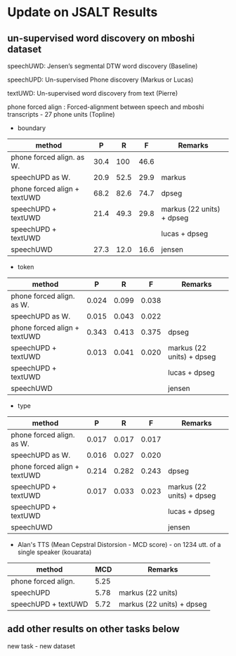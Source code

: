 # Update on JSALT Results

## un-supervised word discovery on mboshi dataset 

speechUWD: Jensen’s segmental DTW word discovery (Baseline)

speechUPD: Un-supervised Phone discovery (Markus or Lucas)

textUWD: Un-supervised word discovery from text (Pierre)

phone forced align : Forced-alignment between speech and mboshi transcripts - 27 phone units (Topline)


* boundary

| method  |  P |  R |  F | Remarks |
|---|---|---|---|---|
|  phone forced align. as W.   |  30.4 |  100 | 46.6  | |
|  speechUPD as W.  	         |  20.9 | 52.5  | 29.9  | markus |
| phone forced align + textUWD |  68.2 |  82.6 | 74.7  | dpseg  |
|  speechUPD + textUWD         |  21.4 | 49.3  | 29.8  | markus (22 units) + dpseg |
|  speechUPD + textUWD         |   |   |   | lucas + dpseg |
|  speechUWD                   |  27.3 | 12.0  | 16.6  | jensen |

* token

| method  |  P |  R |  F | Remarks |
|---|---|---|---|---|
|  phone forced align. as W.   |  0.024 |  0.099  | 0.038  | |
|  speechUPD as W.  	         |  0.015 | 0.043   | 0.022  | |
| phone forced align + textUWD |  0.343 | 0.413  | 0.375  | dpseg |
|  speechUPD + textUWD         | 0.013  | 0.041  | 0.020  | markus (22 units) + dpseg |
|  speechUPD + textUWD         |   |   |   | lucas + dpseg |
|  speechUWD                   |   |   |   | jensen |

* type

| method  |  P |  R |  F | Remarks |
|---|---|---|---|---|
|  phone forced align. as W.   |  0.017 |  0.017 | 0.017  | |
|  speechUPD as W.  	         |  0.016 | 0.027  | 0.020  | |
| phone forced align + textUWD | 0.214  | 0.282  | 0.243  | dpseg |
|  speechUPD + textUWD         | 0.017  | 0.033  | 0.023  | markus (22 units) + dpseg |
|  speechUPD + textUWD         |   |   |   | lucas + dpseg |
|  speechUWD                   |   |   |   | jensen |

* Alan's TTS (Mean Cepstral Distorsion - MCD score) - on 1234 utt. of a single speaker (kouarata)

| method  |  MCD | Remarks |
|---|---|---|
|  phone forced align.    |  5.25  | |
|  speechUPD 	         |  5.78  | markus (22 units) |
|  speechUPD + textUWD         |  5.72 | markus (22 units) + dpseg |



## add other results on other tasks below

new task - new dataset
